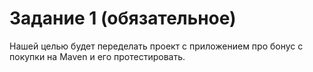 # Задание 1 (обязательное)
Нашей целью будет переделать проект с приложением про бонус с покупки на Maven и его протестировать.
